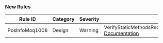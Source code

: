 ﻿### New Rules
Rule ID | Category | Severity | Notes
--------|----------|----------|-------
PosInfoMoq1008 | Design | Warning | VerifyStaticMethodsRequiresMockParametersAnalyzer, [Documentation](https://posinformatique.github.io/PosInformatique.Moq.Analyzers/docs/Compilation/PosInfoMoq1008.html)